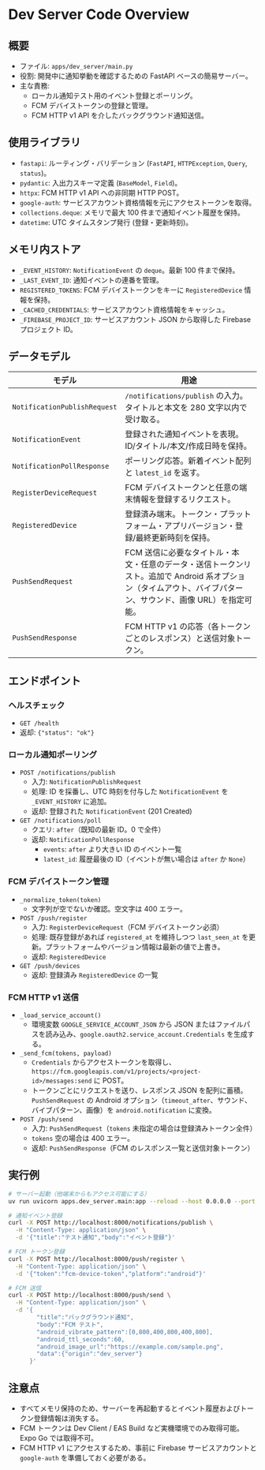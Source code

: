 # Dev Server Code Overview

## 概要
- ファイル: `apps/dev_server/main.py`
- 役割: 開発中に通知挙動を確認するための FastAPI ベースの簡易サーバー。
- 主な責務:
  - ローカル通知テスト用のイベント登録とポーリング。
  - FCM デバイストークンの登録と管理。
  - FCM HTTP v1 API を介したバックグラウンド通知送信。

## 使用ライブラリ
- `fastapi`: ルーティング・バリデーション (`FastAPI`, `HTTPException`, `Query`, `status`)。
- `pydantic`: 入出力スキーマ定義 (`BaseModel`, `Field`)。
- `httpx`: FCM HTTP v1 API への非同期 HTTP POST。
- `google-auth`: サービスアカウント資格情報を元にアクセストークンを取得。
- `collections.deque`: メモリで最大 100 件まで通知イベント履歴を保持。
- `datetime`: UTC タイムスタンプ発行 (登録・更新時刻)。

## メモリ内ストア
- `_EVENT_HISTORY`: `NotificationEvent` の `deque`。最新 100 件まで保持。
- `_LAST_EVENT_ID`: 通知イベントの連番を管理。
- `REGISTERED_TOKENS`: FCM デバイストークンをキーに `RegisteredDevice` 情報を保持。
- `_CACHED_CREDENTIALS`: サービスアカウント資格情報をキャッシュ。
- `_FIREBASE_PROJECT_ID`: サービスアカウント JSON から取得した Firebase プロジェクト ID。

## データモデル
| モデル | 用途 |
| --- | --- |
| `NotificationPublishRequest` | `/notifications/publish` の入力。タイトルと本文を 280 文字以内で受け取る。 |
| `NotificationEvent` | 登録された通知イベントを表現。ID/タイトル/本文/作成日時を保持。 |
| `NotificationPollResponse` | ポーリング応答。新着イベント配列と `latest_id` を返す。 |
| `RegisterDeviceRequest` | FCM デバイストークンと任意の端末情報を登録するリクエスト。 |
| `RegisteredDevice` | 登録済み端末。トークン・プラットフォーム・アプリバージョン・登録/最終更新時刻を保持。 |
| `PushSendRequest` | FCM 送信に必要なタイトル・本文・任意のデータ・送信トークンリスト。追加で Android 系オプション（タイムアウト、バイブパターン、サウンド、画像 URL）を指定可能。 |
| `PushSendResponse` | FCM HTTP v1 の応答（各トークンごとのレスポンス）と送信対象トークン。 |

## エンドポイント
### ヘルスチェック
- `GET /health`
- 返却: `{"status": "ok"}`

### ローカル通知ポーリング
- `POST /notifications/publish`
  - 入力: `NotificationPublishRequest`
  - 処理: ID を採番し、UTC 時刻を付与した `NotificationEvent` を `_EVENT_HISTORY` に追加。
  - 返却: 登録された `NotificationEvent` (201 Created)
- `GET /notifications/poll`
  - クエリ: `after`（既知の最新 ID。0 で全件）
  - 返却: `NotificationPollResponse`
    - `events`: `after` より大きい ID のイベント一覧
    - `latest_id`: 履歴最後の ID（イベントが無い場合は `after` か `None`）

### FCM デバイストークン管理
- `_normalize_token(token)`
  - 文字列が空でないか確認。空文字は 400 エラー。
- `POST /push/register`
  - 入力: `RegisterDeviceRequest`（FCM デバイストークン必須）
  - 処理: 既存登録があれば `registered_at` を維持しつつ `last_seen_at` を更新。プラットフォームやバージョン情報は最新の値で上書き。
  - 返却: `RegisteredDevice`
- `GET /push/devices`
  - 返却: 登録済み `RegisteredDevice` の一覧

### FCM HTTP v1 送信
- `_load_service_account()`
  - 環境変数 `GOOGLE_SERVICE_ACCOUNT_JSON` から JSON またはファイルパスを読み込み、`google.oauth2.service_account.Credentials` を生成する。
- `_send_fcm(tokens, payload)`
  - `Credentials` からアクセストークンを取得し、`https://fcm.googleapis.com/v1/projects/<project-id>/messages:send` に POST。
  - トークンごとにリクエストを送り、レスポンス JSON を配列に蓄積。`PushSendRequest` の Android オプション（`timeout_after`、サウンド、バイブパターン、画像）を `android.notification` に変換。
- `POST /push/send`
  - 入力: `PushSendRequest`（`tokens` 未指定の場合は登録済みトークン全件）
  - `tokens` 空の場合は 400 エラー。
  - 返却: `PushSendResponse`（FCM のレスポンス一覧と送信対象トークン）

## 実行例
```bash
# サーバー起動（他端末からもアクセス可能にする）
uv run uvicorn apps.dev_server.main:app --reload --host 0.0.0.0 --port 8000

# 通知イベント登録
curl -X POST http://localhost:8000/notifications/publish \
  -H "Content-Type: application/json" \
  -d '{"title":"テスト通知","body":"イベント登録"}'

# FCM トークン登録
curl -X POST http://localhost:8000/push/register \
  -H "Content-Type: application/json" \
  -d '{"token":"fcm-device-token","platform":"android"}'

# FCM 送信
curl -X POST http://localhost:8000/push/send \
  -H "Content-Type: application/json" \
  -d '{
        "title":"バックグラウンド通知",
        "body":"FCM テスト",
        "android_vibrate_pattern":[0,800,400,800,400,800],
        "android_ttl_seconds":60,
        "android_image_url":"https://example.com/sample.png",
        "data":{"origin":"dev_server"}
      }'
```

## 注意点
- すべてメモリ保持のため、サーバーを再起動するとイベント履歴およびトークン登録情報は消失する。
- FCM トークンは Dev Client / EAS Build など実機環境でのみ取得可能。Expo Go では取得不可。
- FCM HTTP v1 にアクセスするため、事前に Firebase サービスアカウントと `google-auth` を準備しておく必要がある。
